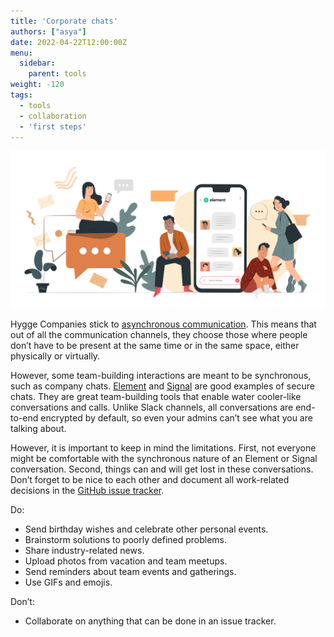 ```yaml
---
title: 'Corporate chats'
authors: ["asya"]
date: 2022-04-22T12:00:00Z
menu:
  sidebar:
    parent: tools
weight: -120
tags:
  - tools
  - collaboration
  - 'first steps'
---
```


![Chats](/img/tools/chats.png)

Hygge Companies stick to [asynchronous communication](https://hygge.work/communication/async/). This means that out of all the communication channels, they choose those where people don’t have to be present at the same time or in the same space, either physically or virtually.

However, some team-building interactions are meant to be synchronous, such as company chats. [Element](https://element.io/) and [Signal](https://signal.org/) are good examples of secure chats. They are great team-building tools that enable water cooler-like conversations and calls. Unlike Slack channels, all conversations are end-to-end encrypted by default, so even your admins can’t see what you are talking about.

However, it is important to keep in mind the limitations. First, not everyone might be comfortable with the synchronous nature of an Element or Signal conversation. Second, things can and will get lost in these conversations. Don’t forget to be nice to each other and document all work-related decisions in the [GitHub issue tracker](https://hygge.work/github/).

Do:
- Send birthday wishes and celebrate other personal events.
- Brainstorm solutions to poorly defined problems.
- Share industry-related news.
- Upload photos from vacation and team meetups.
- Send reminders about team events and gatherings.
- Use GIFs and emojis.

Don’t:
- Collaborate on anything that can be done in an issue tracker.
